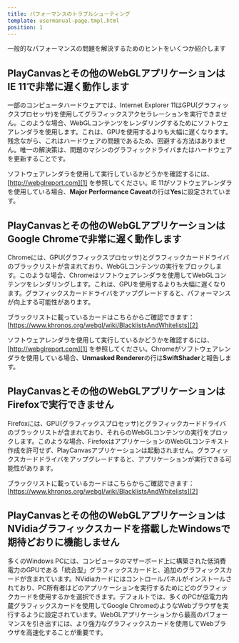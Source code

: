 ```yaml
---
title: パフォーマンスのトラブルシューティング
template: usermanual-page.tmpl.html
position: 1
---
```


一般的なパフォーマンスの問題を解決するためのヒントをいくつか紹介します

## PlayCanvasとその他のWebGLアプリケーションはIE 11で非常に遅く動作します

一部のコンピュータハードウェアでは、Internet Explorer 11はGPU(グラフィックスプロセッサ)を使用してグラフィックスアクセラレーションを実行できません。このような場合、WebGLコンテンツをレンダリングするためにソフトウェアレンダラを使用します。これは、GPUを使用するよりも大幅に遅くなります。残念ながら、これはハードウェアの問題であるため、回避する方法はありません。唯一の解決策は、問題のマシンのグラフィックドライバまたはハードウェアを更新することです。

ソフトウェアレンダラを使用して実行しているかどうかを確認するには、[http://webglreport.com][1] を参照してください。IE 11がソフトウェアレンダラを使用している場合、**Major Performance Caveat**の行は**Yes**に設定されています。

## PlayCanvasとその他のWebGLアプリケーションはGoogle Chromeで非常に遅く動作します

Chromeには、GPU(グラフィックスプロセッサ)とグラフィックカードドライバのブラックリストが含まれており、WebGLコンテンツの実行をブロックします。このような場合、Chromeはソフトウェアレンダラを使用してWebGLコンテンツをレンダリングします。これは、GPUを使用するよりも大幅に遅くなります。グラフィックスカードドライバをアップグレードすると、パフォーマンスが向上する可能性があります。

ブラックリストに載っているカードはこちらからご確認できます：[https://www.khronos.org/webgl/wiki/BlacklistsAndWhitelists][2]

ソフトウェアレンダラを使用して実行しているかどうかを確認するには、[http://webglreport.com][1] を参照してください。Chromeがソフトウェアレンダラを使用している場合、**Unmasked Renderer**の行は**SwiftShader**と報告します。

## PlayCanvasとその他のWebGLアプリケーションはFirefoxで実行できません

Firefoxには、GPU(グラフィックスプロセッサ)とグラフィックカードドライバのブラックリストが含まれており、それらのWebGLコンテンツの実行をブロックします。このような場合、FirefoxはアプリケーションのWebGLコンテキスト作成を許可せず、PlayCanvasアプリケーションは起動されません。グラフィックスカードドライバをアップグレードすると、アプリケーションが実行できる可能性があります。

ブラックリストに載っているカードはこちらからご確認できます：[https://www.khronos.org/webgl/wiki/BlacklistsAndWhitelists][2]

## PlayCanvasとその他のWebGLアプリケーションはNVidiaグラフィックスカードを搭載したWindowsで期待どおりに機能しません

多くのWindows PCには、コンピュータのマザーボード上に構築された低消費電力のGPUである「統合型」グラフィックスカードと、追加のグラフィックスカードが含まれています。NVidiaカードにはコントロールパネルがインストールされており、PC所有者はどのアプリケーションを実行するためにどのグラフィックカードを使用するかを選択できます。デフォルトでは、多くのPCが低電力内蔵グラフィックスカードを使用してGoogle ChromeのようなWebブラウザを実行するように設定されています。WebGLアプリケーションから最高のパフォーマンスを引き出すには、より強力なグラフィックスカードを使用してWebブラウザを高速化することが重要です。

[1]: http://webglreport.com
[2]: https://www.khronos.org/webgl/wiki/BlacklistsAndWhitelists


